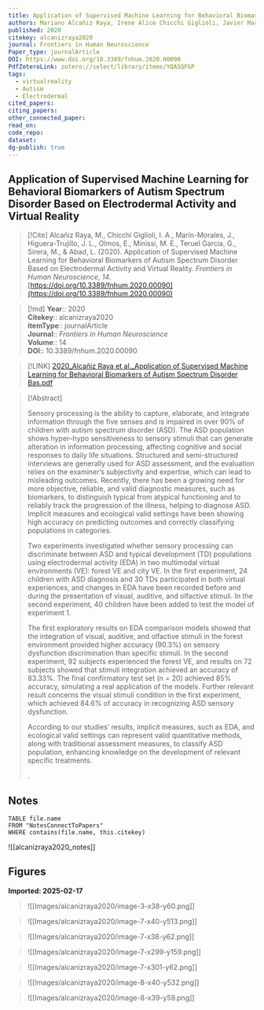 ```yaml
---
title: Application of Supervised Machine Learning for Behavioral Biomarkers of Autism Spectrum Disorder Based on Electrodermal Activity and Virtual Reality
authors: Mariano Alcañiz Raya, Irene Alice Chicchi Giglioli, Javier Marín-Morales, Juan L. Higuera-Trujillo, Elena Olmos, Maria E. Minissi, Gonzalo Teruel Garcia, Marian Sirera, Luis Abad
published: 2020
citekey: alcanizraya2020
journal: Frontiers in Human Neuroscience
Paper_type: journalArticle
DOI: https://www.doi.org/10.3389/fnhum.2020.00090
PdfZoteroLink: zotero://select/library/items/YQASQFGP
tags:
  - virtualreality
  - Autism
  - Electrodermal
cited_papers: 
citing_papers: 
other_connected_paper: 
read_on: 
code_repo: 
dataset: 
dg-publish: true
---
```


## Application of Supervised Machine Learning for Behavioral Biomarkers of Autism Spectrum Disorder Based on Electrodermal Activity and Virtual Reality

> [!Cite]
> Alcañiz Raya, M., Chicchi Giglioli, I. A., Marín-Morales, J., Higuera-Trujillo, J. L., Olmos, E., Minissi, M. E., Teruel Garcia, G., Sirera, M., & Abad, L. (2020). Application of Supervised Machine Learning for Behavioral Biomarkers of Autism Spectrum Disorder Based on Electrodermal Activity and Virtual Reality. _Frontiers in Human Neuroscience_, _14_. [https://doi.org/10.3389/fnhum.2020.00090](https://doi.org/10.3389/fnhum.2020.00090)


>[!md]
> **Year**:: 2020   
> **Citekey**:: alcanizraya2020  
> **itemType**:: journalArticle  
> **Journal**:: *Frontiers in Human Neuroscience*  
> **Volume**:: 14  
> **DOI**:: 10.3389/fnhum.2020.00090    

> [!LINK] 
> [2020_Alcañiz Raya et al._Application of Supervised Machine Learning for Behavioral Biomarkers of Autism Spectrum Disorder Bas.pdf](zotero://select/library/items/IEZGT86Z)

> [!Abstract]
>
> <sec><title>Objective</title><p>Sensory processing is the ability to capture, elaborate, and integrate information through the five senses and is impaired in over 90% of children with autism spectrum disorder (ASD). The ASD population shows hyper–hypo sensitiveness to sensory stimuli that can generate alteration in information processing, affecting cognitive and social responses to daily life situations. Structured and semi-structured interviews are generally used for ASD assessment, and the evaluation relies on the examiner’s subjectivity and expertise, which can lead to misleading outcomes. Recently, there has been a growing need for more objective, reliable, and valid diagnostic measures, such as biomarkers, to distinguish typical from atypical functioning and to reliably track the progression of the illness, helping to diagnose ASD. Implicit measures and ecological valid settings have been showing high accuracy on predicting outcomes and correctly classifying populations in categories.</p></sec><sec><title>Methods</title><p>Two experiments investigated whether sensory processing can discriminate between ASD and typical development (TD) populations using electrodermal activity (EDA) in two multimodal virtual environments (VE): forest VE and city VE. In the first experiment, 24 children with ASD diagnosis and 30 TDs participated in both virtual experiences, and changes in EDA have been recorded before and during the presentation of visual, auditive, and olfactive stimuli. In the second experiment, 40 children have been added to test the model of experiment 1.</p></sec><sec><title>Results</title><p>The first exploratory results on EDA comparison models showed that the integration of visual, auditive, and olfactive stimuli in the forest environment provided higher accuracy (90.3%) on sensory dysfunction discrimination than specific stimuli. In the second experiment, 92 subjects experienced the forest VE, and results on 72 subjects showed that stimuli integration achieved an accuracy of 83.33%. The final confirmatory test set (<italic>n</italic> = 20) achieved 85% accuracy, simulating a real application of the models. Further relevant result concerns the visual stimuli condition in the first experiment, which achieved 84.6% of accuracy in recognizing ASD sensory dysfunction.</p></sec><sec><title>Conclusion</title><p>According to our studies’ results, implicit measures, such as EDA, and ecological valid settings can represent valid quantitative methods, along with traditional assessment measures, to classify ASD population, enhancing knowledge on the development of relevant specific treatments.</p></sec>
>.
> 


## Notes

```dataview 
TABLE file.name 
FROM "NotesConnectToPapers" 
WHERE contains(file.name, this.citekey)
```

![[alcanizraya2020_notes]]

## Figures

**Imported: 2025-02-17**

> ![[Images/alcanizraya2020/image-3-x38-y60.png]]

> ![[Images/alcanizraya2020/image-7-x40-y513.png]]

> ![[Images/alcanizraya2020/image-7-x38-y62.png]]

> ![[Images/alcanizraya2020/image-7-x299-y159.png]]

> ![[Images/alcanizraya2020/image-7-x301-y62.png]]

> ![[Images/alcanizraya2020/image-8-x40-y532.png]]

> ![[Images/alcanizraya2020/image-8-x39-y59.png]]